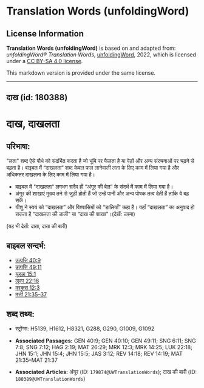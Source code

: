 # Translation Words (unfoldingWord)

## License Information

**Translation Words (unfoldingWord)** is based on and adapted from: _unfoldingWord® Translation Words_, [unfoldingWord](https://unfoldingword.org/utw), 2022, which is licensed under a [CC BY-SA 4.0 license](https://creativecommons.org/licenses/by-sa/4.0/legalcode.en).

This markdown version is provided under the same license.



--------------------------------

## दाख (id: 180388)

दाख, दाखलता
===========

परिभाषा:
--------

"लता" शब्द ऐसे पौधे को संदर्भित करता है जो भूमि पर फैलता है या पेड़ों और अन्य संरचनाओं पर चढ़ने से बढ़ता है। बाइबल में “दाखलता” शब्द केवल फल लानेवाली लता के लिए काम में लिया गया है और अधिकतर दाखलता के लिए काम में लिया गया है।

* बाइबल में "दाखलता" लगभग सदैव ही “अंगूर की बेल” के संदर्भ में काम में लिया गया है।
* अंगूर की शाखाएं मुख्य तने से जुड़ी होती हैं जो उन्हें पानी और अन्य पोषक तत्व देती हैं ताकि वे बढ़ सकें।
* यीशु ने स्वयं को “दाखलता” और विश्वासियों को “डालियाँ” कहा है। यहाँ “दाखलता” का अनुवाद हो सकता है “दाखलता की डाली” या “दाख की शाखा”।(देखें: उपमा)

(यह भी देखें: दाख, दाख की बारी)

बाइबल सन्दर्भ:
--------------

* [उत्पत्ति 40:9](https://ref.ly/Gen40:9)
* [उत्पत्ति 49:11](https://ref.ly/Gen49:11)
* [यूहन्ना 15:1](https://ref.ly/John15:1)
* [लूका 22:18](https://ref.ly/Luke22:18)
* [मरकुस 12:3](https://ref.ly/Mark12:3)
* [मत्ती 21:35–37](https://ref.ly/Matt21:35-Matt21:37)

शब्द तथ्य:
----------

* स्ट्रोंग्स: H5139, H1612, H8321, G288, G290, G1009, G1092

* **Associated Passages:** GEN 40:9; GEN 40:10; GEN 49:11; SNG 6:11; SNG 7:8; SNG 7:12; HAG 2:19; MAT 26:29; MRK 12:3; MRK 14:25; LUK 22:18; JHN 15:1; JHN 15:4; JHN 15:5; JAS 3:12; REV 14:18; REV 14:19; MAT 21:35–MAT 21:37
* **Associated Articles:** अंगूर (ID: `179874@UWTranslationWords`); दाख की बारी (ID: `180389@UWTranslationWords`)

